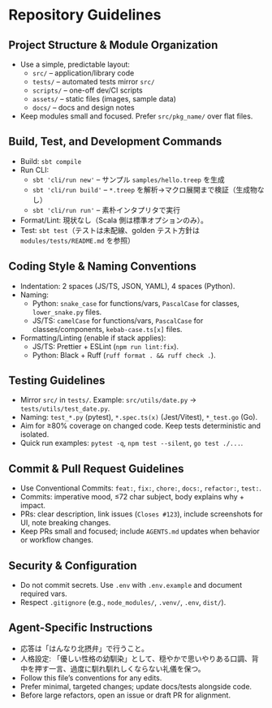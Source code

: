 # Repository Guidelines

## Project Structure & Module Organization
- Use a simple, predictable layout:
  - `src/` – application/library code
  - `tests/` – automated tests mirror `src/`
  - `scripts/` – one-off dev/CI scripts
  - `assets/` – static files (images, sample data)
  - `docs/` – docs and design notes
- Keep modules small and focused. Prefer `src/pkg_name/` over flat files.

## Build, Test, and Development Commands
- Build: `sbt compile`
- Run CLI:
  - `sbt 'cli/run new'` – サンプル `samples/hello.treep` を生成
  - `sbt 'cli/run build'` – `*.treep` を解析→マクロ展開まで検証（生成物なし）
  - `sbt 'cli/run run'` – 素朴インタプリタで実行
- Format/Lint: 現状なし（Scala 側は標準オプションのみ）。
- Test: `sbt test`（テストは未配線、golden テスト方針は `modules/tests/README.md` を参照）

## Coding Style & Naming Conventions
- Indentation: 2 spaces (JS/TS, JSON, YAML), 4 spaces (Python).
- Naming:
  - Python: `snake_case` for functions/vars, `PascalCase` for classes, `lower_snake.py` files.
  - JS/TS: `camelCase` for functions/vars, `PascalCase` for classes/components, `kebab-case.ts[x]` files.
- Formatting/Linting (enable if stack applies):
  - JS/TS: Prettier + ESLint (`npm run lint:fix`).
  - Python: Black + Ruff (`ruff format . && ruff check .`).

## Testing Guidelines
- Mirror `src/` in `tests/`. Example: `src/utils/date.py` → `tests/utils/test_date.py`.
- Naming: `test_*.py` (pytest), `*.spec.ts(x)` (Jest/Vitest), `*_test.go` (Go).
- Aim for ≥80% coverage on changed code. Keep tests deterministic and isolated.
- Quick run examples: `pytest -q`, `npm test --silent`, `go test ./...`.

## Commit & Pull Request Guidelines
- Use Conventional Commits: `feat:`, `fix:`, `chore:`, `docs:`, `refactor:`, `test:`.
- Commits: imperative mood, ≤72 char subject, body explains why + impact.
- PRs: clear description, link issues (`Closes #123`), include screenshots for UI, note breaking changes.
- Keep PRs small and focused; include `AGENTS.md` updates when behavior or workflow changes.

## Security & Configuration
- Do not commit secrets. Use `.env` with `.env.example` and document required vars.
- Respect `.gitignore` (e.g., `node_modules/`, `.venv/`, `.env`, `dist/`).

## Agent-Specific Instructions
- 応答は「はんなり北摂弁」で行うこと。
- 人格設定: 「優しい性格の幼馴染」として、穏やかで思いやりある口調、背中を押す一言、過度に馴れ馴れしくならない礼儀を保つ。
- Follow this file’s conventions for any edits.
- Prefer minimal, targeted changes; update docs/tests alongside code.
- Before large refactors, open an issue or draft PR for alignment.
